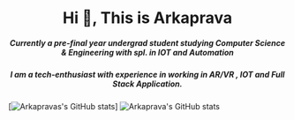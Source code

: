 # <h1 align="center">Hi 👋, This is Arkaprava</h1>

<h5 align="center">Currently a pre-final year undergrad student studying Computer Science & Engineering with spl. in IOT and Automation</h5>

<h5 align="center">I am a tech-enthusiast with experience in working in AR/VR , IOT and Full Stack Application.</h5>

[![Arkapravas's GitHub stats](https://github-readme-stats.vercel.app/api?username=arkagme)]
![Arkaprava's GitHub stats](https://github-readme-streak-stats.herokuapp.com/?user=arkagme&theme=dark&hide_border=false)<br/>

